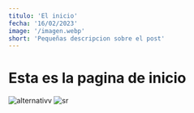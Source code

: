```yaml
---
titulo: 'El inicio'
fecha: '16/02/2023'
image: '/imagen.webp'
short: 'Pequeñas descripcion sobre el post'
---
```



# Esta es la pagina de inicio
![alternativv](/imagen.webp)
![sr](/img2.jpg)
